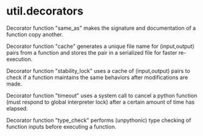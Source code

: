 # util.decorators

Decorator function "same_as" makes the signature and documentation of a function copy another.

Decorator function "cache" generates a unique file name for (input,output) pairs from a function and stores the pair in a serialized file for faster re-execution.

Decorator function "stability_lock" uses a cache of (input,output) pairs to check if a function maintains the same behaviors after modifications are made.

Decorator function "timeout" uses a system call to cancel a python function (must respond to global interpreter lock) after a certain amount of time has elapsed.

Decorator function "type_check" performs (unpythonic) type checking of function inputs before executing a function.
